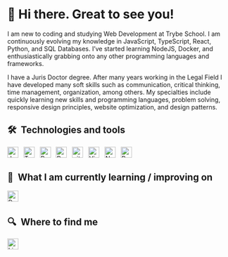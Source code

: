 # 👋 Hi there. Great to see you!

I am new to coding and studying Web Development at Trybe School. I am continuously evolving my knowledge in JavaScript, TypeScript, React, Python, and SQL Databases. I’ve started learning NodeJS, Docker, and enthusiastically grabbing onto any other programming languages and frameworks.

I have a Juris Doctor degree. After many years working in the Legal Field I have developed many soft skills such as communication, critical thinking, time management, organization, among others. My specialties include quickly learning new skills and programming languages, problem solving, responsive design principles, website optimization, and design patterns.

## 🛠  Technologies and tools

<a name="learning-now"></a>

[<img src="https://img.shields.io/badge/JavaScript-282C34?logo=javascript&logoColor=F7DF1E" alt="JavaScript logo" title="JavaScript" height="25" />][tech_tools_anchor]
&nbsp;
[<img src="https://img.shields.io/badge/TypeScript-282C34?logo=typescript&logoColor=3178C6" alt="TypeScript logo" title="TypeScript" height="25" />][tech_tools_anchor]
&nbsp;
[<img src="https://img.shields.io/badge/-React-282C34?logo=react&logoColor=61DAFB" alt="React Native logo" title="React Native" height="25" />][tech_tools_anchor]
&nbsp;
[<img src="https://img.shields.io/badge/Redux-282C34?logo=redux&logoColor=764ABC" alt="Redux logo" title="Redux" height="25" />][tech_tools_anchor]
&nbsp;
[<img src="https://img.shields.io/badge/git-282C34?logo=git&logoColor=F05032" alt="git logo" title="git" height="25" />][tech_tools_anchor]
&nbsp;
[<img src="https://img.shields.io/badge/VS%20Code-282C34?logo=visual-studio-code&logoColor=007ACC" alt="Visual Studio Code logo" title="Visual Studio Code" height="25" />][tech_tools_anchor]
&nbsp;
[<img src="https://img.shields.io/badge/Node.js-282C34?logo=node.js&logoColor=339933" alt="Node.js logo" title="Node.js" height="25" />][tech_tools_anchor]
&nbsp;
[<img src="https://img.shields.io/badge/Python-282C34?logo=python&logoColor=FFCA28" alt="Python logo" title="Python" height="25" />][tech_tools_anchor]
&nbsp;

## 📖  What I am currently learning / improving on

[<img src="https://img.shields.io/badge/Docker-282C34?logo=docker&logoColor=FFCA28" alt="Docker logo" title="Docker" height="25" />][learning_now_anchor]
&nbsp;

## 🔍  Where to find me

[<img src="https://img.shields.io/badge/LinkedIn-282C34?logo=linkedin&logoColor=0077B5" alt="LinkedIn logo" title="LinkedIn" height="25" />](https://www.linkedin.com/in/raissa-villela)

[tech_tools_anchor]: #bonjour--
[learning_now_anchor]: #learning-now
[learning_next_anchor]: #learning-next

